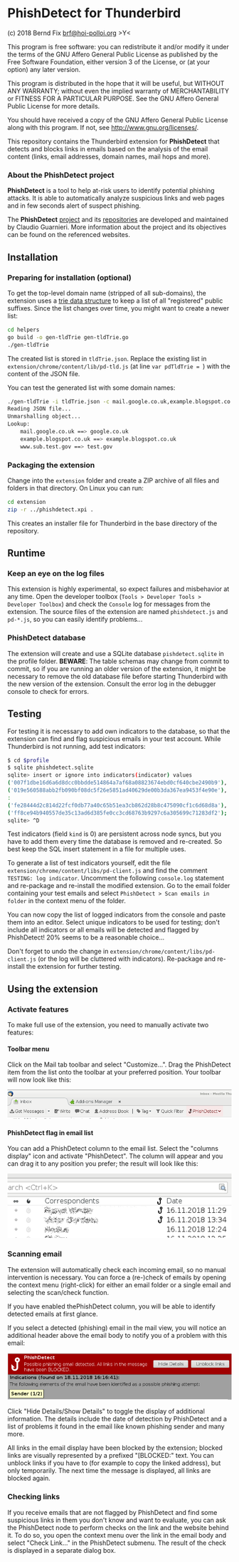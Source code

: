 
# PhishDetect for Thunderbird

(c) 2018 Bernd Fix <brf@hoi-polloi.org>   >Y<

This program is free software: you can redistribute it and/or modify
it under the terms of the GNU Affero General Public License as published
by the Free Software Foundation, either version 3 of the License, or (at
your option) any later version.

This program is distributed in the hope that it will be useful, but
WITHOUT ANY WARRANTY; without even the implied warranty of
MERCHANTABILITY or FITNESS FOR A PARTICULAR PURPOSE.  See the GNU
Affero General Public License for more details.

You should have received a copy of the GNU Affero General Public License
along with this program. If not, see <http://www.gnu.org/licenses/>.

This repository contains the Thunderbird extension for **PhishDetect** that
detects and blocks links in emails based on the analysis of the email content
(links, email addresses, domain names, mail hops and more). 

### About the PhishDetect project

**PhishDetect** is a tool to help at-risk users to identify potential phishing
attacks. It is able to automatically analyze suspicious links and web pages
and in few seconds alert of suspect phishing.

The **PhishDetect** [project](https://phishdetect.io) and its
[repositories](https://github.com/phishdetect) are developed and
maintained by Claudio Guarnieri. More information about the
project and its objectives can be found on the referenced websites.

## Installation

### Preparing for installation (optional)

To get the top-level domain name (stripped of all sub-domains), the extension
uses a [trie data structure](https://en.wikipedia.org/wiki/Trie) to keep a
list of all "registered" public suffixes. Since the list changes over time,
you might want to create a newer list:

```bash
cd helpers
go build -o gen-tldTrie gen-tldTrie.go
./gen-tldTrie
```

The created list is stored in `tldTrie.json`. Replace the existing list
in `extension/chrome/content/lib/pd-tld.js` (at line `var pdTldTrie = `)
with the content of the JSON file.

You can test the generated list with some domain names:

```bash
./gen-tldTrie -i tldTrie.json -c mail.google.co.uk,example.blogspot.co.uk,www.sub.test.gov
Reading JSON file...
Unmarshalling object...
Lookup:
    mail.google.co.uk ==> google.co.uk
    example.blogspot.co.uk ==> example.blogspot.co.uk
    www.sub.test.gov ==> test.gov
```

### Packaging the extension

Change into the `extension` folder and create a ZIP archive of all files and
folders in that directory. On Linux you can run:

```bash
cd extension
zip -r ../phishdetect.xpi .
```
This creates an installer file for Thunderbird in the base directory of the
repository.

## Runtime

### Keep an eye on the log files

This extension is highly experimental, so expect failures and misbehavior at
any time. Open the developer toolbox (`Tools > Developer Tools > Developer Toolbox`)
and check the `Console` log for messages from the extension. The source files
of the extension are named `phishdetect.js` and `pd-*.js`, so you can easily
identify problems...

### PhishDetect database

The extension will create and use a SQLite database `pishdetect.sqlite` in the
profile folder. **BEWARE**: The table schemas may change from commit to commit, so
if you are running an older version of the extension, it might be necessary to
remove the old database file before starting Thunderbird with the new version of
the extension. Consult the error log in the debugger console to check for errors.

## Testing

For testing it is necessary to add own indicators to the database, so that the
extension can find and flag suspicious emails in your test account. While Thunderbird
is not running, add test indicators:

```bash
$ cd $profile
$ sqlite phishdetect.sqlite
sqlite> insert or ignore into indicators(indicator) values
('007f1dbe16d6a6d8dcc0bbdde514864a7af68a08823674ebd0cf640cbe2490b9'),
('019e560588abb2fb090bf08dc5f26e5851ad40629de00b3da367ea9453f4e90e'),
:
('fe28444d2c814d22fcf0db77a40c65b51ea3cb862d28b8c475090cf1c6d68d8a'),
('ff8ce94b940557de35c13ad6d385fe0cc3cd68763b9297c6a305699c71283df2');
sqlite> ^D
```
Test indicators (field `kind` is 0) are persistent across node syncs, but
you have to add them every time the database is removed and re-created. So
best keep the SQL insert statement in a file for multiple uses.

To generate a list of test indicators yourself, edit the file
`extension/chrome/content/libs/pd-client.js` and find the comment
`TESTING: log indicator`. Uncomment the following `console.log` statement
and re-package and re-install the modified extension. Go to the email folder
containing your test emails and select `PhishDetect > Scan emails in folder`
in the context menu of the folder.

You can now copy the list of logged indicators from the console and paste them
into an editor. Select unique indicators to be used for testing; don't include
all indicators or all emails will be detected and flagged by PhishDetect!
20% seems to be a reasonable choice...

Don't forget to undo the change in `extension/chrome/content/libs/pd-client.js`
(or the log will be cluttered with indicators). Re-package and re-install the
extension for further testing.

## Using the extension

### Activate features

To make full use of the extension, you need to manually activate two features:

#### Toolbar menu

Click on the Mail tab toolbar and select "Customize...". Drag the PhishDetect
item from the list onto the toolbar at your preferred position. Your toolbar
will now look like this:

![PhishDetect Toolbar screenshot](https://github.com/bfix/phishdetect-thunderbird/raw/master/docs/img/pd-toolbar.png)

#### PhishDetect flag in email list

You can add a PhishDetect column to the email list. Select the "columns
display" icon and activate "PhishDetect". The column will appear and you can
drag it to any position you prefer; the result will look like this:

![PhishDetect column screenshot](https://github.com/bfix/phishdetect-thunderbird/raw/master/docs/img/pd-column.png)

### Scanning email

The extension will automatically check each incoming email, so no manual
intervention is necessary. You can force a (re-)check of emails by opening
the context menu (right-click) for either an email folder or a single email
and selecting the scan/check function.

If you have enabled thePhishDetect column, you will be able to identify
detected emails at first glance.

If you select a detected (phishing) email in the mail view, you will notice
an additional header above the email body to notify you of a problem with
this email:

![PhishDetect notification bar screenshot](https://github.com/bfix/phishdetect-thunderbird/raw/master/docs/img/pd-notification-bar.png)

Click "Hide Details/Show Details" to toggle the display of additional
information. The details include the date of detection by PhishDetect and a
list of problems it found in the email like known phishing sender and many
more.

All links in the email display have been blocked by the extension; blocked
links are visually represented by a prefixed "[BLOCKED:" text. You can unblock
links if you have to (for example to copy the linked address), but only
temporarily. The next time the message is displayed, all links are blocked
again.


### Checking links

If you receive emails that are not flagged by PhishDetect and find some
suspicious links in them you don't know and want to evaluate, you can ask
the PhishDetect node to perform checks on the link and the website behind it.
To do so, you open the context menu over the link in the email body and
select "Check Link..." in the PhishDetect submenu. The result of the check
is displayed in a separate dialog box.
